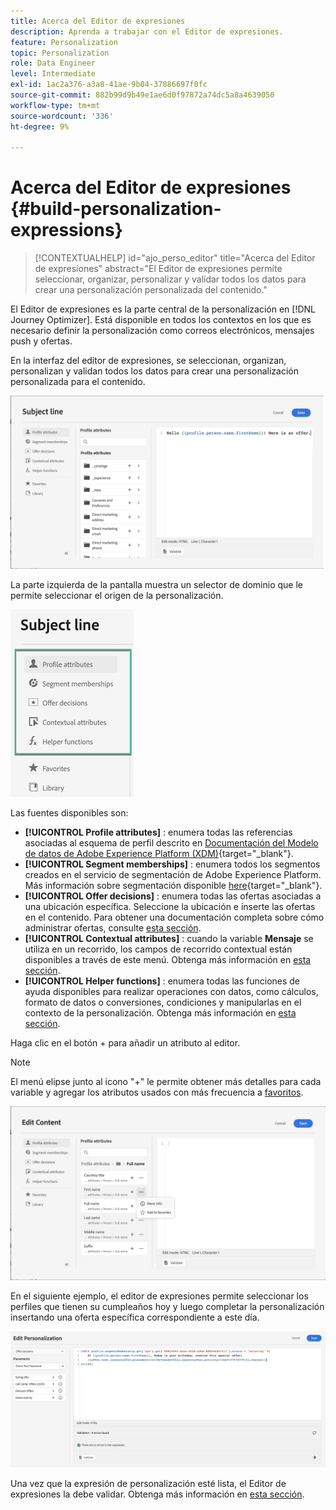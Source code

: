 ```yaml
---
title: Acerca del Editor de expresiones
description: Aprenda a trabajar con el Editor de expresiones.
feature: Personalization
topic: Personalization
role: Data Engineer
level: Intermediate
exl-id: 1ac2a376-a3a8-41ae-9b04-37886697f0fc
source-git-commit: 882b99d9b49e1ae6d0f97872a74dc5a8a4639050
workflow-type: tm+mt
source-wordcount: '336'
ht-degree: 9%

---
```


# Acerca del Editor de expresiones {#build-personalization-expressions}

>[!CONTEXTUALHELP]
>id="ajo_perso_editor"
>title="Acerca del Editor de expresiones"
>abstract="El Editor de expresiones permite seleccionar, organizar, personalizar y validar todos los datos para crear una personalización personalizada del contenido."

El Editor de expresiones es la parte central de la personalización en [!DNL Journey Optimizer]. Está disponible en todos los contextos en los que es necesario definir la personalización como correos electrónicos, mensajes push y ofertas.

En la interfaz del editor de expresiones, se seleccionan, organizan, personalizan y validan todos los datos para crear una personalización personalizada para el contenido.

![](assets/perso_ee1.png)

La parte izquierda de la pantalla muestra un selector de dominio que le permite seleccionar el origen de la personalización.

![](assets/perso_ee3.png)

Las fuentes disponibles son:

* **[!UICONTROL Profile attributes]** : enumera todas las referencias asociadas al esquema de perfil descrito en [Documentación del Modelo de datos de Adobe Experience Platform (XDM)](https://experienceleague.adobe.com/docs/experience-platform/xdm/home.html?lang=es){target=&quot;_blank&quot;}.
* **[!UICONTROL Segment memberships]** : enumera todos los segmentos creados en el servicio de segmentación de Adobe Experience Platform. Más información sobre segmentación disponible [here](https://experienceleague.adobe.com/docs/experience-platform/segmentation/home.html){target=&quot;_blank&quot;}.
* **[!UICONTROL Offer decisions]** : enumera todas las ofertas asociadas a una ubicación específica. Seleccione la ubicación e inserte las ofertas en el contenido. Para obtener una documentación completa sobre cómo administrar ofertas, consulte [esta sección](../messages/deliver-personalized-offers.md).
* **[!UICONTROL Contextual attributes]** : cuando la variable **Mensaje** se utiliza en un recorrido, los campos de recorrido contextual están disponibles a través de este menú. Obtenga más información en [esta sección](personalization-use-case.md).
* **[!UICONTROL Helper functions]** : enumera todas las funciones de ayuda disponibles para realizar operaciones con datos, como cálculos, formato de datos o conversiones, condiciones y manipularlas en el contexto de la personalización. Obtenga más información en [esta sección](functions/functions.md).

Haga clic en el botón + para añadir un atributo al editor.

>[!NOTE]
>
>El menú elipse junto al icono &quot;+&quot; le permite obtener más detalles para cada variable y agregar los atributos usados con más frecuencia a [favoritos](personalization-favorites.md).

![](assets/attribute-details.png)

En el siguiente ejemplo, el editor de expresiones permite seleccionar los perfiles que tienen su cumpleaños hoy y luego completar la personalización insertando una oferta específica correspondiente a este día.

![](assets/perso_ee2.png)

Una vez que la expresión de personalización esté lista, el Editor de expresiones la debe validar. Obtenga más información en [esta sección](personalization-validation.md).
